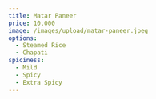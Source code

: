 ```yaml
---
title: Matar Paneer
price: 10,000
image: /images/upload/matar-paneer.jpeg
options:
  - Steamed Rice
  - Chapati
spiciness:
  - Mild
  - Spicy
  - Extra Spicy
---
```

